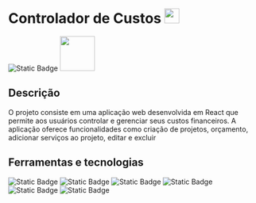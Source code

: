 # Controlador de Custos <img src="https://github.com/carla11235813/controla-custos/assets/111895486/c957943d-1679-4d87-af5a-65b76363a50a" width=30px>


![Static Badge](https://img.shields.io/badge/desenvolvimento%20-gray?style=for-the-badge&label=status&labelColor=%230085CA)
<img src="https://github.com/carla11235813/controla-custos/assets/111895486/e46c7ae0-7eb6-461c-8120-bd333c8e8822" width=70px>


## Descrição

O projeto consiste em uma aplicação web desenvolvida em React que permite aos usuários controlar e gerenciar seus custos financeiros. A aplicação oferece funcionalidades como criação de projetos, orçamento, adicionar serviços ao projeto, editar e excluir

## Ferramentas e tecnologias

![Static Badge](https://img.shields.io/badge/javascript-%23F7DF1E?style=for-the-badge&logo=javascript&logoColor=%23000)
![Static Badge](https://img.shields.io/badge/html5-%23E34F26?style=for-the-badge&logo=html5&logoColor=%23fff)
![Static Badge](https://img.shields.io/badge/css3-%231572B6?style=for-the-badge&logo=css3&logoColor=%23fff)
![Static Badge](https://img.shields.io/badge/react-%2361DAFB?style=for-the-badge&logo=react&logoColor=%23000)
![Static Badge](https://img.shields.io/badge/node.js-%23339933?style=for-the-badge&logo=node.js&logoColor=%23fff)
![Static Badge](https://img.shields.io/badge/git-%23F05032?style=for-the-badge&logo=git&logoColor=%23fff)
